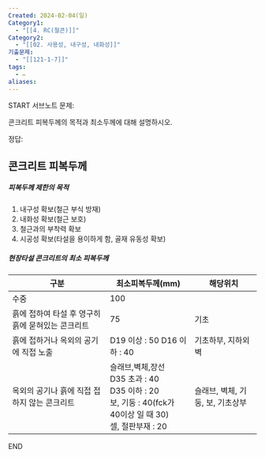 ```yaml
---
Created: 2024-02-04(일)
Category1:
  - "[[4. RC(철콘)]]"
Category2:
  - "[[02. 사용성, 내구성, 내화성]]"
기출문제:
  - "[[121-1-7]]"
tags:
  - ✏️
aliases:
---
```

START
서브노트
문제:  

콘크리트 피복두께의 목적과 최소두께에 대해 설명하시오.

정답: 

## 콘크리트 피복두께 

##### 피복두께 제한의 목적

1. 내구성 확보(철근 부식 방재)
2. 내화성 확보(철근 보호)
3. 철근과의 부착력 확보
4. 시공성 확보(타설을 용이하게 함, 골재 유동성 확보)

##### 현장타설 콘크리트의 최소 피복두께

| 구분 | 최소피복두께(mm) | 해당위치 |
| --- | --- | --- |
| 수중 | 100 |  |
| 흙에 접하여 타설 후 영구히 흙에 묻혀있는 콘크리트 | 75 | 기초 |
| 흙에 접하거나 옥외의 공기에 직접 노출 | D19 이상 : 50 D16 이하 : 40 | 기초하부, 지하외벽 |
| 옥외의 공기나 흙에 직접 접하지 않는 콘크리트 | 슬래브,벽체,장선<br> D35 초과 : 40 <br>D35 이하 : 20 <br>보, 기둥 : 40(fck가 40이상 일 때 30)<br> 셀, 절판부재 : 20 | 슬래브, 벽체, 기둥, 보, 기초상부 |
<!--ID: 1687436091423-->
END